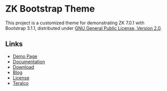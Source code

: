 ZK Bootstrap Theme
==============================

This project is a customized theme for demonstrating ZK 7.0.1 with Bootstrap 3.1.1, distributed under [GNU General Public License, Version 2.0](http://www.gnu.org/licenses/gpl.html).

Links
-----

  * [Demo Page](http://www.zkoss.org/zk-bootstrap/)
  * [Documentation](http://books.zkoss.org/wiki/ZK_Developer%27s_Reference/Theming_and_Styling/ZK_Official_Themes/ZK_Bootstrap_Theme)
  * [Download](https://github.com/jumperchen/zk-bootstrap/releases)
  * [Blog](http://blog.zkoss.org/index.php/2013/09/03/zk-7-zk-components-x-bootstrap-3/)
  * [License](http://www.gnu.org/licenses/gpl.html)
  * [Teralco](http://www.teralco.com)